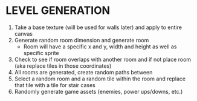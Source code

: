 # LEVEL GENERATION

1. Take a base texture (will be used for walls later) and apply to entire canvas
2. Generate random room dimension and generate room
   - Room will have a specific x and y, width and height as well as specific sprite
3. Check to see if room overlaps with another room and if not place room (aka replace tiles in those coordinates)
4. All rooms are generated, create random paths between
5. Select a random room and a random tile within the room and replace that tile with a tile for stair cases
6. Randomly generate game assets (enemies, power ups/downs, etc.)
